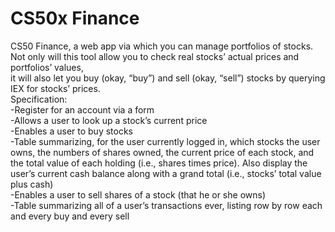 # CS50x Finance
  
CS50 Finance, a web app via which you can manage portfolios of stocks.  
Not only will this tool allow you to check real stocks’ actual prices and portfolios’ values,  
it will also let you buy (okay, “buy”) and sell (okay, “sell”) stocks by querying IEX for stocks’ prices.  
Specification:  
-Register for an account via a form  
-Allows a user to look up a stock’s current price  
-Enables a user to buy stocks  
-Table summarizing, for the user currently logged in, which stocks the user owns, the numbers of shares owned, the current price of each stock, and the total value of each holding (i.e., shares times price). Also display the user’s current cash balance along with a grand total (i.e., stocks’ total value plus cash)  
-Enables a user to sell shares of a stock (that he or she owns)  
-Table summarizing all of a user’s transactions ever, listing row by row each and every buy and every sell
